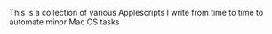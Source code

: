 This is a collection of various Applescripts I write from time to time to automate minor Mac OS tasks
